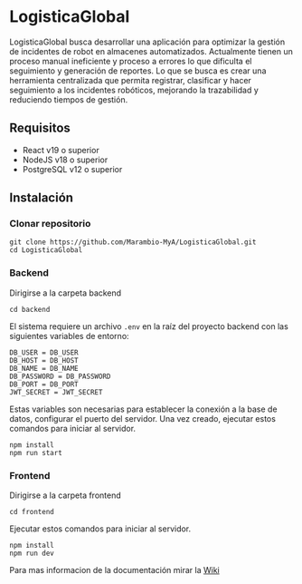 # LogisticaGlobal

LogisticaGlobal busca desarrollar una aplicación para optimizar la gestión de incidentes de robot en almacenes automatizados. Actualmente tienen un proceso manual ineficiente y proceso a errores lo que dificulta el seguimiento y generación de reportes. Lo que se busca es crear una herramienta centralizada que permita registrar, clasificar y hacer seguimiento a los incidentes robóticos, mejorando la trazabilidad y reduciendo tiempos de gestión.

## Requisitos
- React 	v19 o superior
- NodeJS v18 o superior
- PostgreSQL v12 o superior

## Instalación
### Clonar repositorio
```
git clone https://github.com/Marambio-MyA/LogisticaGlobal.git
cd LogisticaGlobal
```
### Backend
Dirigirse a la carpeta backend
```
cd backend
```
El sistema requiere un archivo `.env` en la raíz del proyecto backend con las siguientes variables de entorno:
```
DB_USER = DB_USER
DB_HOST = DB_HOST
DB_NAME = DB_NAME
DB_PASSWORD = DB_PASSWORD
DB_PORT = DB_PORT
JWT_SECRET = JWT_SECRET
```

Estas variables son necesarias para establecer la conexión a la base de datos, configurar el puerto del servidor. Una vez creado, ejecutar estos comandos para iniciar al servidor.
```
npm install
npm run start
```
### Frontend

Dirigirse a la carpeta frontend
```
cd frontend
```

Ejecutar estos comandos para iniciar al servidor.
```
npm install
npm run dev
```

Para mas informacion de la documentación mirar la [Wiki](https://github.com/Marambio-MyA/LogisticaGlobal/wiki)

